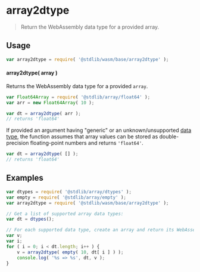 <!--

@license Apache-2.0

Copyright (c) 2024 The Stdlib Authors.

Licensed under the Apache License, Version 2.0 (the "License");
you may not use this file except in compliance with the License.
You may obtain a copy of the License at

   http://www.apache.org/licenses/LICENSE-2.0

Unless required by applicable law or agreed to in writing, software
distributed under the License is distributed on an "AS IS" BASIS,
WITHOUT WARRANTIES OR CONDITIONS OF ANY KIND, either express or implied.
See the License for the specific language governing permissions and
limitations under the License.

-->

# array2dtype

> Return the WebAssembly data type for a provided array.

<!-- Section to include introductory text. Make sure to keep an empty line after the intro `section` element and another before the `/section` close. -->

<section class="intro">

</section>

<!-- /.intro -->

<!-- Package usage documentation. -->

<section class="usage">

## Usage

```javascript
var array2dtype = require( '@stdlib/wasm/base/array2dtype' );
```

#### array2dtype( array )

Returns the WebAssembly data type for a provided `array`.

```javascript
var Float64Array = require( '@stdlib/array/float64' );
var arr = new Float64Array( 10 );

var dt = array2dtype( arr );
// returns 'float64'
```

If provided an argument having "generic" or an unknown/unsupported [data type][@stdlib/array/dtypes], the function assumes that array values can be stored as double-precision floating-point numbers and returns `'float64'`.

```javascript
var dt = array2dtype( [] );
// returns 'float64'
```

</section>

<!-- /.usage -->

<!-- Package usage notes. Make sure to keep an empty line after the `section` element and another before the `/section` close. -->

<section class="notes">

</section>

<!-- /.notes -->

<!-- Package usage examples. -->

<section class="examples">

## Examples

<!-- eslint no-undef: "error" -->

```javascript
var dtypes = require( '@stdlib/array/dtypes' );
var empty = require( '@stdlib/array/empty' );
var array2dtype = require( '@stdlib/wasm/base/array2dtype' );

// Get a list of supported array data types:
var dt = dtypes();

// For each supported data type, create an array and return its WebAssembly data type...
var v;
var i;
for ( i = 0; i < dt.length; i++ ) {
    v = array2dtype( empty( 10, dt[ i ] ) );
    console.log( '%s => %s', dt, v );
}
```

</section>

<!-- /.examples -->

<!-- Section to include cited references. If references are included, add a horizontal rule *before* the section. Make sure to keep an empty line after the `section` element and another before the `/section` close. -->

<section class="references">

</section>

<!-- /.references -->

<!-- Section for related `stdlib` packages. Do not manually edit this section, as it is automatically populated. -->

<section class="related">

</section>

<!-- /.related -->

<!-- Section for all links. Make sure to keep an empty line after the `section` element and another before the `/section` close. -->

<section class="links">

[@stdlib/array/dtypes]: https://github.com/stdlib-js/array-dtypes

</section>

<!-- /.links -->
